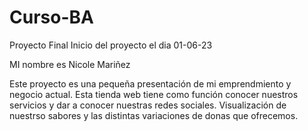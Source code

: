 # Curso-BA
Proyecto Final 
Inicio del proyecto el dia 01-06-23

MI nombre es Nicole Mariñez

Este proyecto es una pequeña presentación de mi emprendmiento y negocio actual.
Esta tienda web tiene como función conocer nuestros servicios y dar a conocer nuestras redes sociales.
Visualización de nuestrso sabores y las distintas variaciones de donas que ofrecemos. 


